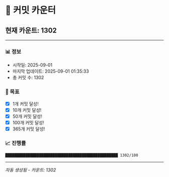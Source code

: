 # 🔢 커밋 카운터

## 현재 카운트: 1302

---

### 📊 정보
- 시작일: 2025-09-01
- 마지막 업데이트: 2025-09-01 01:35:33
- 총 커밋 수: 1302

### 🎯 목표
- [x] 1개 커밋 달성!
- [x] 10개 커밋 달성!
- [x] 50개 커밋 달성!
- [x] 100개 커밋 달성!
- [x] 365개 커밋 달성!

### 📈 진행률
```
██████████████████████████████████████████████████ 1302/100
```

---
*자동 생성됨 - 카운트: 1302*
